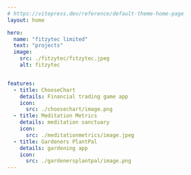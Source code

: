 ```yaml
---
# https://vitepress.dev/reference/default-theme-home-page
layout: home

hero:
  name: "fitzytec limited"
  text: "projects"
  image:
    src: ./fitzytec/fitzytec.jpeg
    alt: fitzytec  


features:
  - title: ChooseChart
    details: Financial trading game app
    icon:
      src: ./choosechart/image.png    
  - title: Meditation Metrics
    details: meditation sanctuary
    icon:
      src: ./meditationmetrics/image.jpeg    
  - title: Gardeners PlantPal
    details: gardening app
    icon:
      src: ./gardenersplantpal/image.png    
---
```


